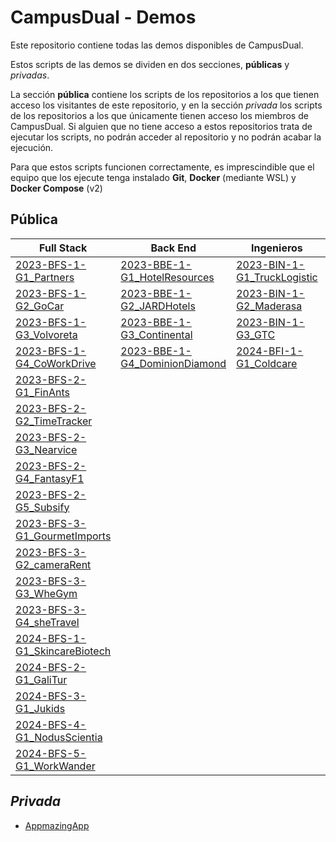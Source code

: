 # CampusDual - Demos
Este repositorio contiene todas las demos disponibles de CampusDual.

Estos scripts de las demos se dividen en dos secciones, **públicas** y *privadas*.

La sección **pública** contiene los scripts de los repositorios a los que tienen acceso los visitantes de este repositorio, y en la sección *privada* los scripts de los repositorios a los que únicamente tienen acceso los miembros de CampusDual. Si alguien que no tiene acceso a estos repositorios trata de ejecutar los scripts, no podrán acceder al repositorio y no podrán acabar la ejecución.

Para que estos scripts funcionen correctamente, es imprescindible que el equipo que los ejecute tenga instalado **Git**, **Docker** (mediante WSL) y **Docker Compose** (v2)

## Pública

| Full Stack                                                              | Back End                                                                | Ingenieros                                                          | Product Owner                                                    | Máster                                                                                          |
|-------------------------------------------------------------------------|-------------------------------------------------------------------------|---------------------------------------------------------------------|------------------------------------------------------------------|-------------------------------------------------------------------------------------------------|
| [2023-BFS-1-G1_Partners](./public/2023-BFS-1-G1_Partners)               | [2023-BBE-1-G1_HotelResources](./public/2023-BBE-1-G1_HotelResources)   | [2023-BIN-1-G1_TruckLogistic](./public/2023-BIN-1-G1_TruckLogistic) | [2023-BPO-1-G1_WorkWander](./public/2023-BPO-1-G1_WorkWander)    | [2022-MND-1-G4_AsociacionHostelerosACoruna](./public/2022-MND-1-G4_AsociacionHostelerosACoruna) | 
| [2023-BFS-1-G2_GoCar](./public/2023-BFS-1-G2_GoCar)                     | [2023-BBE-1-G2_JARDHotels](./public/2023-BBE-1-G2_JARDHotels)           | [2023-BIN-1-G2_Maderasa](./public/2023-BIN-1-G2_Maderasa)           | [2023-BPO-1-G2_GrupShop](./public/2023-BPO-1-G2_GrupShop)        |                                                                                                 |
| [2023-BFS-1-G3_Volvoreta](./public/2023-BFS-1-G3_Volvoreta)             | [2023-BBE-1-G3_Continental](./public/2023-BBE-1-G3_Continental)         | [2023-BIN-1-G3_GTC](./public/2023-BIN-1-G3_GTC)                     | [2023-BPO-1-G3_ComeDaCasa](./public/2023-BPO-1-G3_ComeDaCasa)    |                                                                                                 |
| [2023-BFS-1-G4_CoWorkDrive](./public/2023-BFS-1-G4_CoWorkDrive)         | [2023-BBE-1-G4_DominionDiamond](./public/2023-BBE-1-G4_DominionDiamond) | [2024-BFI-1-G1_Coldcare](./public/2024-BFI-1-G1_Coldcare)           | [2023-BPO-1-G4_KairosMap](./public/2023-BPO-1-G4_KairosMap)      |                                                                                                 |
| [2023-BFS-2-G1_FinAnts](./public/2023-BFS-2-G1_FinAnts)                 |                                                                         |                                                                     | [2024-BPO-1-G1_TheSkinPlan](./public/2024-BPO-1-G1_TheSkinPlan)  |                                                                                                 |
| [2023-BFS-2-G2_TimeTracker](./public/2023-BFS-2-G2_TimeTracker)         |                                                                         |                                                                     | [2024-BPO-1-G2_MediDose](./public/2024-BPO-1-G2_MediDose)        |                                                                                                 |
| [2023-BFS-2-G3_Nearvice](./public/2023-BFS-2-G3_Nearvice)               |                                                                         |                                                                     | [2024-BPO-1-G3_Alma](./public/2024-BPO-1-G3_Alma)                |                                                                                                 |
| [2023-BFS-2-G4_FantasyF1](./public/2023-BFS-2-G4_FantasyF1)             |                                                                         |                                                                     |                                                                  |                                                                                                 |
| [2023-BFS-2-G5_Subsify](./public/2023-BFS-2-G5_Subsify)                 |                                                                         |                                                                     |                                                                  |                                                                                                 |
| [2023-BFS-3-G1_GourmetImports](./public/2023-BFS-3-G1_GourmetImports)   |                                                                         |                                                                     |                                                                  |                                                                                                 |
| [2023-BFS-3-G2_cameraRent](./public/2023-BFS-3-G2_cameraRent)           |                                                                         |                                                                     |                                                                  |                                                                                                 |
| [2023-BFS-3-G3_WheGym](./public/2023-BFS-3-G3_WheGym)                   |                                                                         |                                                                     |                                                                  |                                                                                                 |
| [2023-BFS-3-G4_sheTravel](./public/2023-BFS-3-G4_sheTravel)             |                                                                         |                                                                     |                                                                  |                                                                                                 |
| [2024-BFS-1-G1_SkincareBiotech](./public/2024-BFS-1-G1_SkincareBiotech) |                                                                         |                                                                     |                                                                  |                                                                                                 |
| [2024-BFS-2-G1_GaliTur](./public/2024-BFS-2-G1_GaliTur)                 |                                                                         |                                                                     |                                                                  |                                                                                                 |
| [2024-BFS-3-G1_Jukids](./public/2024-BFS-3-G1_Jukids)                   |                                                                         |                                                                     |                                                                  |                                                                                                 |
| [2024-BFS-4-G1_NodusScientia](./public/2024-BFS-4-G1_NodusScientia)     |                                                                         |                                                                     |                                                                  |                                                                                                 |
| [2024-BFS-5-G1_WorkWander](./public/2024-BFS-5-G1_WorkWander)           |                                                                         |                                                                     |                                                                  |                                                                                                 |


## *Privada*
* [AppmazingApp](./private/appmazing-app)
